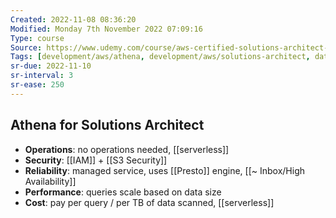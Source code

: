 ```yaml
---
Created: 2022-11-08 08:36:20
Modified: Monday 7th November 2022 07:09:16
Type: course
Source: https://www.udemy.com/course/aws-certified-solutions-architect-associate-saa-c01/?xref=E0Aed11STH4LPUQvCz0GJFABTmM=
Tags: [development/aws/athena, development/aws/solutions-architect, database, review]
sr-due: 2022-11-10
sr-interval: 3
sr-ease: 250
---
```


## Athena for Solutions Architect

- **Operations**: no operations needed, [[serverless]]
- **Security**: [[IAM]] + [[S3 Security]]
- **Reliability**: managed service, uses [[Presto]] engine, [[~ Inbox/High Availability]]
- **Performance**: queries scale based on data size
- **Cost**: pay per query / per TB of data scanned, [[serverless]]